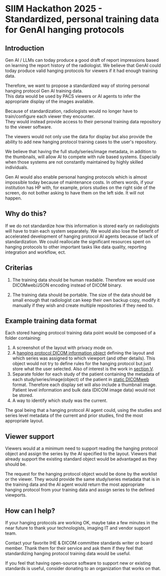  # SIIM Hackathon 2025  -  Standardized, personal training data for GenAI hanging protocols
 
 ## Introduction
 Gen AI / LLMs can today produce a good draft of report impressions based on learning the report history of the radiologist.
 We believe that GenAI could today produce valid hanging protocols for viewers if it had enough training data.

 Therefore, we want to  propose a standardized way of storing personal hanging protocol Gen AI training data.  
 This data would be used by PACS viewers or AI agents to infer the appropriate display of the images available. 


 Because of standardization, radiologists would no longer have to train/configure each viewer they encounter.  
 They would instead provide access to their personal training data repository to the viewer software. 


 The viewers would not only use the data for display but also provide the ability to add new hanging protocol training cases to the user's repository.

We believe that having the full study/series/image metadata, in addition to the thumbnails, will allow AI to compete with rule based systems.  Especially when those systems are not constantly maintained by highly skilled individuals.  

Gen AI would also enable personal hanging protocols which is almost impossible today because of maintenance costs.  In others words, if your institution has HP with, for example,  priors studies on the right side of the screen, do not bother asking to have them on the left side.  It will not happen. 

## Why do this? 
If we do not standardize how this information is stored early on radiologists will have to train each system separately.
We would also lose the benefit of accelerated development of hanging protocol AI agents because of lack of standardization.
We could reallocate the significant resources spent on hanging protocols to other important tasks like data quality, reporting integration and workflow, ect.

## Criterias
1. The training data should be human readable.  Therefore we would use DICOMweb/JSON encoding instead of DICOM binary.
 
2. The training data should be portable. The size of the data should be small enough that radiologist can keep their own backup copy, modify it manually if they wish and create multiple repositories if they need to.


## Example training data format

Each stored hanging protocol training data point would be composed of a folder containing:
1. A screenshot of the layout with privacy mode on.
2. A [hanging protocol DICOM information object](https://dicom.nema.org/medical/dicom/current/output/chtml/part03/sect_C.23.html) defining the layout and which series was assigned to which viewport (and other details).  This object would not try to define rules for the hanging protocol but just store what the user selected.  Also of interest is the work in [section V](https://dicom.nema.org/medical/dicom/current/output/chtml/part17/chapter_V.html).
3. Separate folder for each study of the patient containing the metadata of each study/series/image(object) of the patient in [static DICOMweb](https://github.com/RadicalImaging/Static-DICOMWeb) format.  Therefore each display set will also include a thumbnail image. Patient level information and bulk data (DICOM image data) would not be stored.
4.  A way to identify which study was the current.


The goal being that a hanging protocol AI agent could, using the studies and series level metadata of the current and prior studies, find the most appropriate layout. 


 ## Viewer support

Viewers would at a minimum need to support reading the hanging protocol object and assign the series by the AI specified to the layout.  Viewers that already support the existing standard object would be advantaged as they should be.

The request for the hanging protocol object would be done by the worklist or the viewer.  They would provide the same study/series metadata that is in the training data and the AI agent would return the most appropriate hanging protocol from your training data and assign series to the defined viewports. 


## How can I help?

If your hanging protocols are working OK, maybe take a few minutes in the near future to thank your technologists, imaging IT and vendor support team. 


Contact your favorite IHE & DICOM committee standards writer or board member.  Thank them for their service and ask them if they feel that standardizing hanging protocol training data would be useful.


If you feel that having open-source software to support new or existing standards is useful,  consider donating to an organization that works on that.

